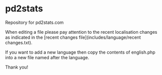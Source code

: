 pd2stats
========

Repository for pd2stats.com

When editing a file please pay attention to the recent localisation changes as indicated in the [recent changes file](includes/language/recent changes.txt).

If you want to add a new language then copy the contents of english.php into a new file named after the language.

Thank you!
